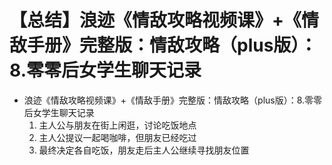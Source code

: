# 【总结】浪迹《情敌攻略视频课》+《情敌手册》完整版：情敌攻略（plus版）：8.零零后女学生聊天记录

-   浪迹《情敌攻略视频课》+《情敌手册》完整版：情敌攻略（plus版）：8.零零后女学生聊天记录
    1.  主人公与朋友在街上闲逛，讨论吃饭地点
    2.  主人公提议一起喝咖啡，但朋友已经吃过
    3.  最终决定各自吃饭，朋友走后主人公继续寻找朋友位置